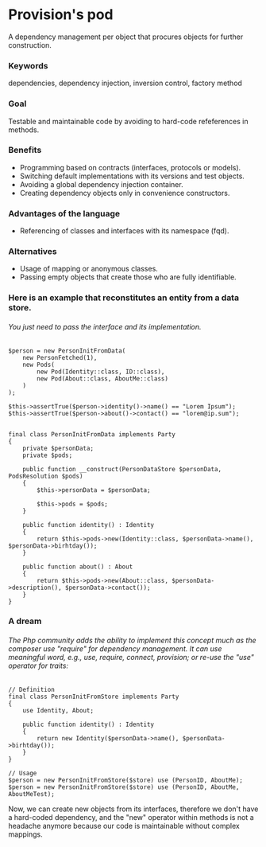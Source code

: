 # Provision's pod
A dependency management per object that procures objects for further construction.

### Keywords
dependencies, dependency injection, inversion control, factory method

### Goal
Testable and maintainable code by avoiding to hard-code refeferences in methods.

### Benefits
- Programming based on contracts (interfaces, protocols or models).
- Switching default implementations with its versions and test objects.
- Avoiding a global dependency injection container.
- Creating dependency objects only in convenience constructors.

### Advantages of the language
- Referencing of classes and interfaces with its namespace (fqd).

### Alternatives
- Usage of mapping or anonymous classes.
- Passing empty objects that create those who are fully identifiable.

### Here is an example that reconstitutes an entity from a data store.
###### You just need to pass the interface and its implementation.

    $person = new PersonInitFromData(
        new PersonFetched(1),
        new Pods(
            new Pod(Identity::class, ID::class),
            new Pod(About::class, AboutMe::class)
        )
    );
    
    $this->assertTrue($person->identity()->name() == "Lorem Ipsum");
    $this->assertTrue($person->about()->contact() == "lorem@ip.sum");
    
    
    final class PersonInitFromData implements Party
    {
        private $personData;
        private $pods;

        public function __construct(PersonDataStore $personData, PodsResolution $pods)
        {
            $this->personData = $personData;

            $this->pods = $pods;
        }

        public function identity() : Identity
        {
            return $this->pods->new(Identity::class, $personData->name(), $personData->birhtday());
        }

        public function about() : About
        {
            return $this->pods->new(About::class, $personData->description(), $personData->contact());
        }
    }

### A dream
###### The Php community adds the ability to implement this concept much as the composer use "require" for dependency management. It can use meaningful word, e.g., use, require, connect, provision; or re-use the "use" operator for traits:

    // Definition
    final class PersonInitFromStore implements Party 
    {
        use Identity, About;

        public function identity() : Identity
        {
            return new Identity($personData->name(), $personData->birhtday());
        }        
    }

    // Usage
    $person = new PersonInitFromStore($store) use (PersonID, AboutMe);
    $person = new PersonInitFromStore($store) use (PersonID, AboutMe, AboutMeTest);

Now, we can create new objects from its interfaces, therefore we don't have a hard-coded dependency, and the "new" operator within methods is not a headache anymore because our code is maintainable without complex mappings.
